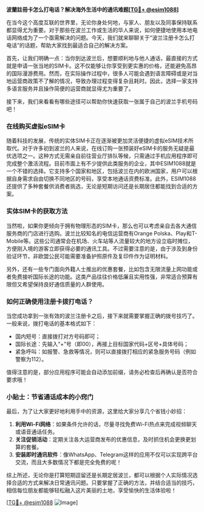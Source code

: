 **波蘭註冊卡怎么打电话？解决海外生活中的通讯难题[[TG💪+ @esim1088](https://t.me/s/esim1088)]**

在当今这个高度互联的世界里，无论你身处何地，与家人、朋友以及同事保持联系都显得尤为重要。对于那些在波兰工作或生活的华人来说，如何便捷地使用本地电话网络成为了一个亟需解决的问题。今天，我们就来聊聊关于“波兰注册卡怎么打电话”的话题，帮助大家找到最适合自己的解决方案。

首先，让我们明确一点：当你到达波兰后，想要顺利地与他人通话，最直接的方式就是申请一张当地的SIM卡。这不仅能够让你享受到更实惠的价格，还能避免高昂的国际漫游费用。然而，在实际操作过程中，很多人可能会遇到语言障碍或是对当地运营商政策不了解的情况，导致办理过程变得复杂且耗时。因此，选择一家支持多语言服务并且操作简便的运营商就显得尤为重要了。

接下来，我们来看看有哪些途径可以帮助你快速获取一张属于自己的波兰手机号码吧！

### 在线购买虚拟eSIM卡

随着科技的发展，传统的实体SIM卡正在逐渐被更加灵活便捷的虚拟eSIM技术所取代。对于许多初到波兰的人来说，在线订购一张预装好eSIM卡的服务无疑是最优选项之一。这种方式无需亲自前往营业厅排队等候，只需通过手机应用程序即可完成整个激活流程。目前市面上有不少提供此类服务的企业，其中ESIM1088就是一个不错的选择。它支持多个国家和地区，包括波兰在内的欧洲国家，用户可以根据自身需求自由切换不同地区的号码，享受本地通话资费标准。此外，ESIM1088还提供了多种套餐供消费者挑选，无论是短期访问还是长期居住都能找到合适的方案。

### 实体SIM卡的获取方法

当然啦，如果你更倾向于拥有物理形态的SIM卡，那么也可以考虑亲自去各大通信服务商的门店进行选购。波兰比较知名的电信运营商有Orange Polska、Play和T-Mobile等。这些公司通常会在机场、火车站等人流量较大的地方设立临时摊位，方便刚入境的游客立即获得必要的通讯工具。不过需要注意的是，由于涉及到身份验证环节，非欧盟公民可能需要准备护照原件及复印件作为证明材料。

另外，还有一些专门面向外籍人士推出的优惠套餐，比如包含无限流量上网功能或者免费接听国际长途的功能。这类产品往往价格低廉且实用性强，非常适合预算有限但又希望保持良好通信质量的人群使用。

### 如何正确使用注册卡拨打电话？

当您成功拿到一张有效的波兰注册卡之后，接下来就需要掌握正确的拨号技巧了。一般来说，拨打电话的基本格式如下：

- 国内短号：直接拨打对方号码即可；
- 国际长途：先输入“+”号（即00），再接上目标国家代码+区号+具体号码；
- 紧急呼叫：如报警、急救等情况，则可以直接拨打相应的紧急服务号码（例如警察为112）。

值得注意的是，部分应用程序可能会自动添加前缀，请务必检查后再确认是否符合要求哦！

### 小贴士：节省通话成本的小窍门

最后，为了让大家更好地利用手中的资源，这里给大家分享几个省钱小妙招：

1. **利用Wi-Fi网络**：如果条件允许的话，尽量寻找免费Wi-Fi热点来完成视频聊天或语音通话任务。
2. **关注促销活动**：定期关注各大运营商发布的优惠信息，及时抓住机会更换更划算的套餐。
3. **安装即时通讯软件**：像WhatsApp、Telegram这样的应用不仅可以实现跨平台交流，而且大多数情况下都是完全免费的呢！

综上所述，无论你是打算短期逗留还是长期定居波兰，都可以根据个人实际情况选择合适的方式来解决日常通讯问题。只要掌握了正确的方法，并结合适当的技巧，相信每位朋友都能够轻松融入这片美丽的土地，享受愉快的生活体验啦！

[[TG💪+ @esim1088](https://t.me/s/esim1088) ![Image](https://i.postimg.cc/4NQfJmqS/Snipaste-2025-05-13-00-14-12.png)]